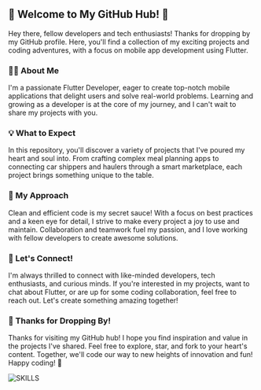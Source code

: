 ## 👋 Welcome to My GitHub Hub! 🚀

Hey there, fellow developers and tech enthusiasts! Thanks for dropping by my GitHub profile. Here, you'll find a collection of my exciting projects and coding adventures, with a focus on mobile app development using Flutter.

### 👨‍💻 About Me

I'm a passionate Flutter Developer, eager to create top-notch mobile applications that delight users and solve real-world problems. Learning and growing as a developer is at the core of my journey, and I can't wait to share my projects with you.

### 💡 What to Expect

In this repository, you'll discover a variety of projects that I've poured my heart and soul into. From crafting complex meal planning apps to connecting car shippers and haulers through a smart marketplace, each project brings something unique to the table.

### 🚀 My Approach

Clean and efficient code is my secret sauce! With a focus on best practices and a keen eye for detail, I strive to make every project a joy to use and maintain. Collaboration and teamwork fuel my passion, and I love working with fellow developers to create awesome solutions.

### 🤝 Let's Connect!

I'm always thrilled to connect with like-minded developers, tech enthusiasts, and curious minds. If you're interested in my projects, want to chat about Flutter, or are up for some coding collaboration, feel free to reach out. Let's create something amazing together!

### 🎉 Thanks for Dropping By!

Thanks for visiting my GitHub hub! I hope you find inspiration and value in the projects I've shared. Feel free to explore, star, and fork to your heart's content. Together, we'll code our way to new heights of innovation and fun! Happy coding! 🚀

![SKILLS](https://cr-skills-chart-widget.azurewebsites.net/api/api?username=mrgnhnt96&skills=Flutter,Dart,JavaScript,TypeScript,NestJS,Svelte,React&width=1000)
